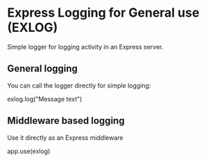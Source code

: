 # Express Logging for General use (EXLOG)

Simple logger for logging activity in an Express server.

## General logging

You can call the logger directly for simple logging:

exlog.log("Message text")

## Middleware based logging

Use it directly as an Express middleware

app.use(exlog)